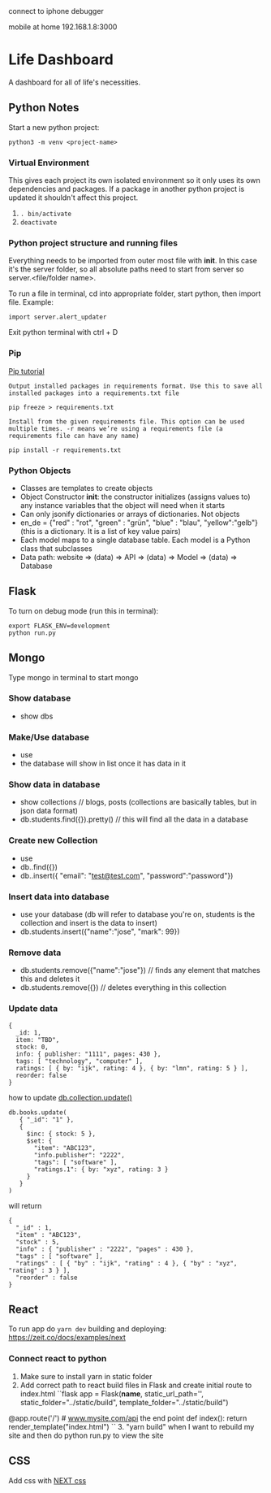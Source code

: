 <!-- https://www.youtube.com/watch?v=E_eMhH1M37I --> connect to iphone debugger
mobile at home 192.168.1.8:3000
# Life Dashboard
A dashboard for all of life's necessities.

## Python Notes
Start a new python project:
```
python3 -m venv <project-name>
```

### Virtual Environment
This gives each project its own isolated environment so it only uses its own dependencies and packages. If a package in another python project is updated it shouldn't affect this project.

1. `. bin/activate`
2. `deactivate`

### Python project structure and running files
Everything needs to be imported from outer most file with __init__. In this case it's the server folder, so all absolute paths need to start from server so server.<file/folder name>.

To run a file in terminal, cd into appropriate folder, start python, then import file.
Example:
```
import server.alert_updater
```

Exit python terminal with ctrl + D

### Pip
[Pip tutorial](https://www.youtube.com/watch?v=U2ZN104hIcc)
```
Output installed packages in requirements format. Use this to save all installed packages into a requirements.txt file

pip freeze > requirements.txt
```

```
Install from the given requirements file. This option can be used multiple times. -r means we’re using a requirements file (a requirements file can have any name)

pip install -r requirements.txt
```

### Python Objects
- Classes are templates to create objects
- Object Constructor __init__: the constructor initializes (assigns values to) any instance variables that the object will need when it starts
- Can only jsonify dictionaries or arrays of dictionaries. Not objects
- en_de = {"red" : "rot", "green" : "grün", "blue" : "blau", "yellow":"gelb"} (this is a dictionary. It is a list of key value pairs)
- Each model maps to a single database table. Each model is a Python class that subclasses
- Data path: website => (data) => API => (data) => Model => (data) => Database

## Flask
To turn on debug mode (run this in terminal):
```
export FLASK_ENV=development
python run.py
```

## Mongo
Type mongo in terminal to start mongo
### Show database
- show dbs

### Make/Use database
- use <database name>
- the database will show in list once it has data in it

### Show data in database
- show collections // blogs, posts (collections are basically tables, but in json data format)
- db.students.find({}).pretty() // this will find all the data in a database

### Create new Collection
- use <database name>
- db.<new collection name>.find({})
- db.<new collection name>.insert({ "email": "test@test.com", "password":"password"})

### Insert data into database
- use your database (db will refer to database you're on, students is the collection and insert is the data to insert)
- db.students.insert({"name":"jose", "mark": 99})

### Remove data
- db.students.remove({"name":"jose"}) // finds any element that matches this and deletes it
- db.students.remove({}) // deletes everything in this collection

### Update data
```
{
  _id: 1,
  item: "TBD",
  stock: 0,
  info: { publisher: "1111", pages: 430 },
  tags: [ "technology", "computer" ],
  ratings: [ { by: "ijk", rating: 4 }, { by: "lmn", rating: 5 } ],
  reorder: false
}
```
how to update [db.collection.update()](https://docs.mongodb.com/manual/reference/method/db.collection.update/)
```
db.books.update(
   { "_id": "1" },
   {
     $inc: { stock: 5 },
     $set: {
       "item": "ABC123",
       "info.publisher": "2222",
       "tags": [ "software" ],
       "ratings.1": { by: "xyz", rating: 3 }
     }
   }
)
```
will return
```
{
  "_id" : 1,
  "item" : "ABC123",
  "stock" : 5,
  "info" : { "publisher" : "2222", "pages" : 430 },
  "tags" : [ "software" ],
  "ratings" : [ { "by" : "ijk", "rating" : 4 }, { "by" : "xyz", "rating" : 3 } ],
  "reorder" : false
}
```

## React
To run app do ```yarn dev```
building and deploying: https://zeit.co/docs/examples/next
### Connect react to python
1. Make sure to install yarn in static folder
2. Add correct path to react build files in Flask and create initial route to index.html
``flask app = Flask(__name__, static_url_path='', static_folder="../static/build", template_folder="../static/build")

@app.route('/') # www.mysite.com/api the end point
def index():
    return render_template("index.html")
``
3. "yarn build" when I want to rebuild my site and then do python run.py to view the site

## CSS
Add css with [NEXT css](https://github.com/zeit/next-plugins/tree/master/packages/next-sass)

<!-- { "_id" : "d3c4749ca7e34fb3958e3ee5f6ec8925", "recipe_link" : "https://www.youtube.com/watch?v=gCQGDWlVN50", "ingredients" : [ ], "title" : "Gyudon", "directions" : [ { "1" : "Put dashi, soy sauce, sugar, mirin, and sake in a large pan and bring to a boil over medium heat." }, { "2" : "Add onion slices and simmer for a few minutes or until softened." } ], "cuisine_type" : "Japanese" } -->
